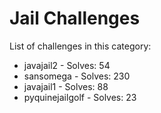 # Jail Challenges

List of challenges in this category:

- javajail2 - Solves: 54
- sansomega - Solves: 230
- javajail1 - Solves: 88
- pyquinejailgolf - Solves: 23
